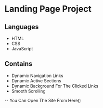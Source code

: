 # Landing Page Project

## Languages

- HTML
- CSS
- JavaScript

## Contains

- Dynamic Navigation Links
- Dynamic Active Sections
- Dynamic Background For The Clicked Links
- Smooth Scrolling

--
You Can Open The Site From Here()
